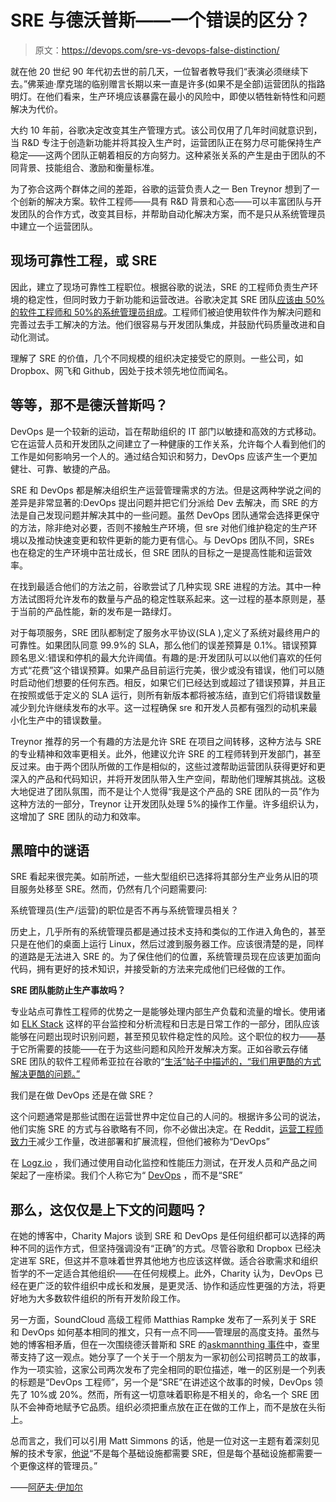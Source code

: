 # SRE 与德沃普斯——一个错误的区分？

> 原文：<https://devops.com/sre-vs-devops-false-distinction/>

就在他 20 世纪 90 年代初去世的前几天，一位智者教导我们“表演必须继续下去。”佛莱迪·摩克瑞的临别赠言长期以来一直是许多(如果不是全部)运营团队的指路明灯。在他们看来，生产环境应该暴露在最小的风险中，即使以牺牲新特性和问题解决为代价。

大约 10 年前，谷歌决定改变其生产管理方式。该公司仅用了几年时间就意识到，当 R&D 专注于创造新功能并将其投入生产时，运营团队正在努力尽可能保持生产稳定——这两个团队正朝着相反的方向努力。这种紧张关系的产生是由于团队的不同背景、技能组合、激励和衡量标准。

为了弥合这两个群体之间的差距，谷歌的运营负责人之一 Ben Treynor 想到了一个创新的解决方案。软件工程师——具有 R&D 背景和心态——可以丰富团队与开发团队的合作方式，改变其目标，并帮助自动化解决方案，而不是只从系统管理员中建立一个运营团队。

## 现场可靠性工程，或 SRE

因此，建立了现场可靠性工程职位。根据谷歌的说法，SRE 的工程师负责生产环境的稳定性，但同时致力于新功能和运营改进。谷歌决定其 SRE 团队[应该由 50%的软件工程师和 50%的系统管理员组成](https://landing.google.com/sre/interview/ben-treynor.html)。工程师们被迫使用软件作为解决问题和完善过去手工解决的方法。他们很容易与开发团队集成，并鼓励代码质量改进和自动化测试。

理解了 SRE 的价值，几个不同规模的组织决定接受它的原则。一些公司，如 Dropbox、网飞和 Github，因处于技术领先地位而闻名。

## 等等，那不是德沃普斯吗？

DevOps 是一个较新的运动，旨在帮助组织的 IT 部门以敏捷和高效的方式移动。它在运营人员和开发团队之间建立了一种健康的工作关系，允许每个人看到他们的工作是如何影响另一个人的。通过结合知识和努力，DevOps 应该产生一个更加健壮、可靠、敏捷的产品。

SRE 和 DevOps 都是解决组织生产运营管理需求的方法。但是这两种学说之间的差异是非常显著的:DevOps 提出问题并把它们分派给 Dev 去解决，而 SRE 的方法是自己发现问题并解决其中的一些问题。虽然 DevOps 团队通常会选择更保守的方法，除非绝对必要，否则不接触生产环境，但 sre 对他们维护稳定的生产环境以及推动快速变更和软件更新的能力更有信心。与 DevOps 团队不同，SREs 也在稳定的生产环境中茁壮成长，但 SRE 团队的目标之一是提高性能和运营效率。

在找到最适合他们的方法之前，谷歌尝试了几种实现 SRE 进程的方法。其中一种方法试图将允许发布的数量与产品的稳定性联系起来。这一过程的基本原则是，基于当前的产品性能，新的发布是一路绿灯。

对于每项服务，SRE 团队都制定了服务水平协议(SLA ),定义了系统对最终用户的可靠性。如果团队同意 99.9%的 SLA，那么他们的误差预算是 0.1%。错误预算顾名思义:错误和停机的最大允许阈值。有趣的是:开发团队可以以他们喜欢的任何方式“花费”这个错误预算。如果产品目前运行完美，很少或没有错误，他们可以随时启动他们想要的任何东西。相反，如果它们已经达到或超过了错误预算，并且正在按照或低于定义的 SLA 运行，则所有新版本都将被冻结，直到它们将错误数量减少到允许继续发布的水平。这一过程确保 sre 和开发人员都有强烈的动机来最小化生产中的错误数量。

Treynor 推荐的另一个有趣的方法是允许 SRE 在项目之间转移，这种方法与 SRE 的专业精神和效率更相关。此外，他建议允许 SRE 的工程师转到开发部门，甚至反过来。由于两个团队所做的工作是相似的，这些过渡帮助运营团队获得更好和更深入的产品和代码知识，并将开发团队带入生产空间，帮助他们理解其挑战。这极大地促进了团队氛围，而不是让个人觉得“我是这个产品的 SRE 团队的一员”作为这种方法的一部分，Treynor 让开发团队处理 5%的操作工作量。许多组织认为，这增加了 SRE 团队的动力和效率。

## 黑暗中的谜语

SRE 看起来很完美。如前所述，一些大型组织已选择将其部分生产业务从旧的项目服务处移至 SRE。然而，仍然有几个问题需要问:

系统管理员(生产/运营)的职位是否不再与系统管理员相关？

历史上，几乎所有的系统管理员都是通过技术支持和类似的工作进入角色的，甚至只是在他们的桌面上运行 Linux，然后过渡到服务器工作。应该很清楚的是，同样的道路是无法进入 SRE 的。为了保住他们的位置，系统管理员现在应该更加面向代码，拥有更好的技术知识，并接受新的方法来完成他们已经做的工作。

**SRE 团队能防止生产事故吗？**

专业站点可靠性工程师的优势之一是能够处理内部生产负载和流量的增长。使用诸如 [ELK Stack](https://logz.io/learn/complete-guide-elk-stack/) 这样的平台监控和分析流程和日志是日常工作的一部分，团队应该能够在问题出现时识别问题，甚至预见软件稳定性的风险。这个职位的权力——基于它所需要的技能——在于为这些问题和风险开发解决方案。正如谷歌云存储 SRE 团队的软件工程师希亚拉在谷歌的“[生活”帖子中描述的，“我们用更酷的方式解决更酷的问题。”](https://twitter.com/lifeatgoogle/status/804050374730665984)

我们是在做 DevOps 还是在做 SRE？

这个问题通常是那些试图在运营世界中定位自己的人问的。根据许多公司的说法，他们实施 SRE 的方式与谷歌略有不同，你不必做出决定。在 Reddit，[运营工程师致力于](https://boards.greenhouse.io/reddit/jobs/251080#.WQbILFWGNUR)减少工作量，改进部署和扩展流程，但他们被称为“DevOps”

在 [Logz.io](https://logz.io/) ，我们通过使用自动化监控和性能压力测试，在开发人员和产品之间架起了一座桥梁。我们个人称它为“ [DevOps](https://logz.io/learn/what-is-devops/) ，而不是“SRE”

## 那么，这仅仅是上下文的问题吗？

在她的博客中，Charity Majors 谈到 SRE 和 DevOps 是任何组织都可以选择的两种不同的运作方式，但坚持强调没有“正确”的方式。尽管谷歌和 Dropbox 已经决定进军 SRE，但这并不意味着世界其他地方也应该这样做。适合谷歌需求和组织哲学的不一定适合其他组织——在任何规模上。此外，Charity 认为，DevOps 已经在更广泛的软件组织中成长和发展，是更灵活、协作和适应性更强的方法，将更好地为大多数软件组织的所有开发阶段工作。

另一方面，SoundCloud 高级工程师 Matthias Rampke 发布了一系列关于 SRE 和 DevOps 如何基本相同的推文，只有一点不同——管理层的高度支持。虽然与她的博客相矛盾，但在一次围绕德沃普斯和 SRE 的[askmannthing 事件](http://pages.catchpoint.com/DEVOPS-SRE-AMA-Registration.html)中，查里蒂支持了这一观点。她分享了一个关于一个朋友为一家初创公司招聘员工的故事，作为一项实验，这家公司两次发布了完全相同的职位描述，唯一的区别是一个列表的标题是“DevOps 工程师”，另一个是“SRE”在讲述这个故事的时候，DevOps 领先了 10%或 20%。然而，所有这一切意味着职称是不相关的，命名一个 SRE 团队不会神奇地赋予它品质。组织必须把重点放在正在做的工作上，而不是放在头衔上。

总而言之，我们可以引用 Matt Simmons 的话，他是一位对这一主题有着深刻见解的技术专家，[他说](https://standalone-sysadmin.com/the-difference-between-site-reliability-engineering-system-administration-and-devops-d05031495499)“不是每个基础设施都需要 SRE，但是每个基础设施都需要一个更像这样的管理员。”

——[阿萨夫·伊加尔](https://devops.com/author/ayigal/)